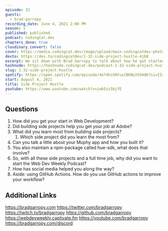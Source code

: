 ```yaml
---
episode: 32
guests:
  - brad-garropy
recording_date: June 4, 2021 2:00 PM
season: 1
published: published
podcast: CodingCat.dev
chapters_done: true
cloudinary_convert: false
cover: https://media.codingcat.dev/image/upload/main-codingcatdev-photo/zrgetssjgnguqj4yclfp.png
devto: https://dev.to/codingcatdev/1-32-side-project-hustle-4jb8
excerpt: We sit down with Brad Garropy to talk about how he got started in web development. We also discuss how creating and maintaining side projects can help you get a full time job.
hashnode: https://hashnode.codingcat.dev/podcast-1-32-side-project-hustle
slug: 1-32-side-project-hustle
spotify: https://open.spotify.com/episode/4e74hihRFusCBKNLXSSHdK?si=IIxfBbdTTHOeAyCJVnmDtQ
start: August 4, 2021
title: Side Project Hustle
youtube: https://www.youtube.com/watch?v=jwb5zi5bjfE
---
```


## Questions

1. How did you get your start in Web Development?
2. Did building side projects help you get your job at Adobe?
3. What did you learn most from building side projects?
   1. Which side project did you learn the most from?
4. Can you talk a little about your Muphy app and how you built it?
5. You also maintain a npm-package called hue-sdk, what does that involve?
6. So, with all these side projects and a full time job, why did you want to start the Web Dev Weekly Podcast?
7. How has social media helped you along the way?
8. Aside: using GitHub Actions. How do you use GitHub actions to improve your workflow?

## Additional Links

https://bradgarropy.com
https://twitter.com/bradgarropy
https://twitch.tv/bradgarropy
https://github.com/bradgarropy
https://webdevweekly.captivate.fm
https://youtube.com/bradgarropy
https://bradgarropy.com/discord
